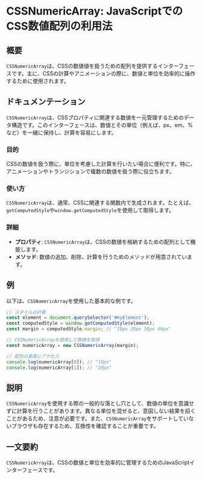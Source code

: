 <!--
Meta Description: # CSSNumericArray: JavaScriptでのCSS数値配列の利用法 ## 概要 `CSSNumericArray`は、CSSの数値値を扱うための配列を提供するインターフェースです。主に、CSSの計算やアニメーションの際に、数値と単位を効率的に操作するために使用されます。 ## ドキ...
Meta Keywords: cssnumericarray, const, getcomputedstyle, margin, numericarray
-->

# CSSNumericArray: JavaScriptでのCSS数値配列の利用法

## 概要
`CSSNumericArray`は、CSSの数値値を扱うための配列を提供するインターフェースです。主に、CSSの計算やアニメーションの際に、数値と単位を効率的に操作するために使用されます。

## ドキュメンテーション
`CSSNumericArray`は、CSSプロパティに関連する数値を一元管理するためのデータ構造です。このインターフェースは、数値とその単位（例えば、px、em、%など）を一緒に保持し、計算を容易にします。

### 目的
CSSの数値を扱う際に、単位を考慮した計算を行いたい場合に便利です。特に、アニメーションやトランジションで複数の数値を扱う際に役立ちます。

### 使い方
`CSSNumericArray`は、通常、CSSに関連する関数内で生成されます。たとえば、`getComputedStyle`や`window.getComputedStyle`を使用して取得します。

### 詳細
- **プロパティ**: `CSSNumericArray`は、CSSの数値を格納するための配列として機能します。
- **メソッド**: 数値の追加、削除、計算を行うためのメソッドが用意されています。

## 例
以下は、`CSSNumericArray`を使用した基本的な例です。

```javascript
// スタイルの計算
const element = document.querySelector('#myElement');
const computedStyle = window.getComputedStyle(element);
const margin = computedStyle.margin; // "10px 20px 30px 40px"

// CSSNumericArrayを使用して数値を取得
const numericArray = new CSSNumericArray(margin);

// 配列の要素にアクセス
console.log(numericArray[0]); // "10px"
console.log(numericArray[1]); // "20px"
```

## 説明
`CSSNumericArray`を使用する際の一般的な落とし穴として、数値の単位を意識せずに計算を行うことがあります。異なる単位を混ぜると、意図しない結果を招くことがあるため、注意が必要です。また、`CSSNumericArray`をサポートしていないブラウザも存在するため、互換性を確認することが重要です。

## 一文要約
`CSSNumericArray`は、CSSの数値と単位を効率的に管理するためのJavaScriptインターフェースです。